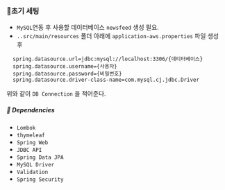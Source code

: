 ### 🔨초기 세팅
- `MySQL`연동 후 사용할 데이터베이스 `newsfeed` 생성 필요.
- `..src/main/resources` 폴더 아래에 `application-aws.properties` 파일 생성 후
```properties
  spring.datasource.url=jdbc:mysql://localhost:3306/{데티터베이스}
  spring.datasource.username={사용자}
  spring.datasource.password={비밀번호}
  spring.datasource.driver-class-name=com.mysql.cj.jdbc.Driver
```
위와 같이 `DB Connection` 을 적어준다.

##### 💫 Dependencies
- `Lombok`
- `thymeleaf`
- `Spring Web`
- `JDBC API`
- `Spring Data JPA`
- `MySQL Driver`
- `Validation`
- `Spring Security`